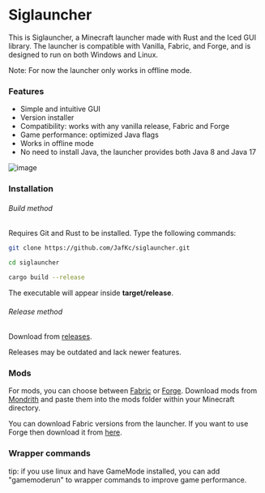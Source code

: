 # Siglauncher
This is Siglauncher, a Minecraft launcher made with Rust and the Iced GUI library. 
The launcher is compatible with Vanilla, Fabric, and Forge, and is designed to run on both Windows and Linux.

Note: For now the launcher only works in offline mode.


### Features
* Simple and intuitive GUI
* Version installer
* Compatibility: works with any vanilla release, Fabric and Forge
* Game performance: optimized Java flags
* Works in offline mode
* No need to install Java, the launcher provides both Java 8 and Java 17

![image](https://github.com/JafKc/siglauncher/assets/109480612/a7cf4036-989b-4b90-8a1b-ab0c12207bc5)


### Installation
###### Build method
Requires Git and Rust to be installed. Type the following commands:

```bash
git clone https://github.com/JafKc/siglauncher.git
```
```bash
cd siglauncher
```
```bash
cargo build --release
```
The executable will appear inside **target/release**.

###### Release method
Download from [releases](https://github.com/JafKc/siglauncher/releases).

Releases may be outdated and lack newer features.

### Mods
For mods, you can choose between [Fabric](https://fabricmc.net/) or [Forge](https://files.minecraftforge.net/net/minecraftforge/forge/). Download mods from [Mondrith](https://modrinth.com/mods) and paste them into the mods folder within your Minecraft directory.

You can download Fabric versions from the launcher. If you want to use Forge then download it from [here](https://files.minecraftforge.net/net/minecraftforge/forge/).


### Wrapper commands
tip: if you use linux and have GameMode installed, you can add "gamemoderun" to wrapper commands to improve game performance.
